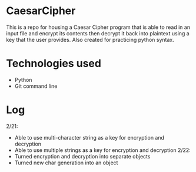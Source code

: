 # CaesarCipher
  This is a repo for housing a Caesar Cipher program that is able to read in an input file and encrypt its contents then decrypt it back into plaintext using a key that the user provides. Also created for practicing python syntax.


# Technologies used
  - Python
  - Git command line


# Log
  2/21:
  - Able to use multi-character string as a key for encryption and decryption
  - Able to use multiple strings as a key for encryption and decryption
  2/22:
  - Turned encryption and decryption into separate objects
  - Turned new char generation into an object
